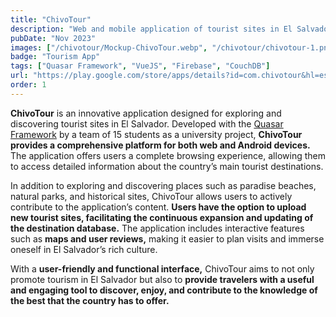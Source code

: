 ```yaml
---
title: "ChivoTour"
description: "Web and mobile application of tourist sites in El Salvador"
pubDate: "Nov 2023"
images: ["/chivotour/Mockup-ChivoTour.webp", "/chivotour/chivotour-1.png", "/chivotour/chivotour-2.png", "/chivotour/chivotour-3.png", "/chivotour/chivotour-4.png"]
badge: "Tourism App"
tags: ["Quasar Framework", "VueJS", "Firebase", "CouchDB"]
url: "https://play.google.com/store/apps/details?id=com.chivotour&hl=es_419"
order: 1
---
```


**ChivoTour** is an innovative application designed for exploring and discovering tourist sites in El Salvador. Developed with the [Quasar Framework](https://quasar.dev/) by a team of 15 students as a university project, **ChivoTour provides a comprehensive platform for both web and Android devices.** The application offers users a complete browsing experience, allowing them to access detailed information about the country’s main tourist destinations.

In addition to exploring and discovering places such as paradise beaches, natural parks, and historical sites, ChivoTour allows users to actively contribute to the application’s content. **Users have the option to upload new tourist sites, facilitating the continuous expansion and updating of the destination database.** The application includes interactive features such as **maps and user reviews,** making it easier to plan visits and immerse oneself in El Salvador’s rich culture.

With a **user-friendly and functional interface,** ChivoTour aims to not only promote tourism in El Salvador but also to **provide travelers with a useful and engaging tool to discover, enjoy, and contribute to the knowledge of the best that the country has to offer.**